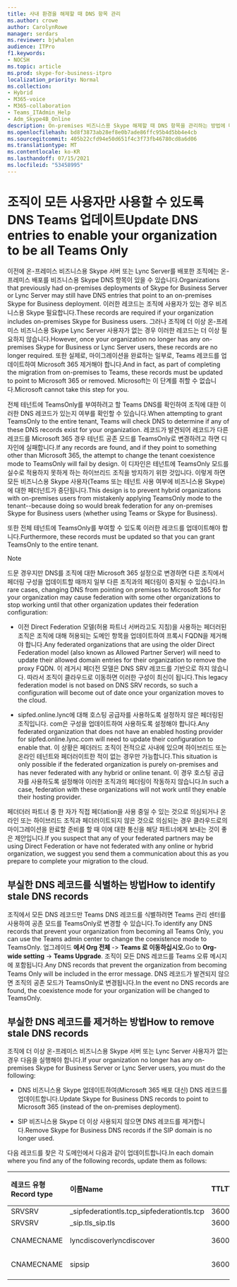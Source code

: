 ```yaml
---
title: 사내 환경을 해제할 때 DNS 항목 관리
ms.author: crowe
author: CarolynRowe
manager: serdars
ms.reviewer: bjwhalen
audience: ITPro
f1.keywords:
- NOCSH
ms.topic: article
ms.prod: skype-for-business-itpro
localization_priority: Normal
ms.collection:
- Hybrid
- M365-voice
- M365-collaboration
- Teams_ITAdmin_Help
- Adm_Skype4B_Online
description: On-premises 비즈니스용 Skype 해제할 때 DNS 항목을 관리하는 방법에 대한 지침입니다.
ms.openlocfilehash: bd8f3873ab28ef8e0b7ade86ffc95b4d5bb4e4cb
ms.sourcegitcommit: 405b22cfd94e50d651f4c3f73fb46780cd8a6d06
ms.translationtype: MT
ms.contentlocale: ko-KR
ms.lasthandoff: 07/15/2021
ms.locfileid: "53458995"
---
```

# <a name="update-dns-entries-to-enable-your-organization-to-be-all-teams-only"></a><span data-ttu-id="25ade-103">조직이 모든 사용자만 사용할 수 있도록 DNS Teams 업데이트</span><span class="sxs-lookup"><span data-stu-id="25ade-103">Update DNS entries to enable your organization to be all Teams Only</span></span>

<span data-ttu-id="25ade-104">이전에 온-프레미스 비즈니스용 Skype 서버 또는 Lync Server를 배포한 조직에는 온-프레미스 배포를 비즈니스용 Skype DNS 항목이 있을 수 있습니다.</span><span class="sxs-lookup"><span data-stu-id="25ade-104">Organizations that previously had on-premises deployments of Skype for Business Server or Lync Server may still have DNS entries that point to an on-premises Skype for Business deployment.</span></span> <span data-ttu-id="25ade-105">이러한 레코드는 조직에 사용자가 있는 경우 비즈니스용 Skype 필요합니다.</span><span class="sxs-lookup"><span data-stu-id="25ade-105">These records are required if your organization includes on-premises Skype for Business users.</span></span> <span data-ttu-id="25ade-106">그러나 조직에 더 이상 온-프레미스 비즈니스용 Skype Lync Server 사용자가 없는 경우 이러한 레코드는 더 이상 필요하지 않습니다.</span><span class="sxs-lookup"><span data-stu-id="25ade-106">However, once your organization no longer has any on-premises Skype for Business or Lync Server users, these records are no longer required.</span></span> <span data-ttu-id="25ade-107">또한 실제로, 마이그레이션을 완료하는 일부로, Teams 레코드를 업데이트하여 Microsoft 365 제거해야 합니다.</span><span class="sxs-lookup"><span data-stu-id="25ade-107">And in fact, as part of completing the migration from on-premises to Teams, these records must be updated to point to Microsoft 365 or removed.</span></span> <span data-ttu-id="25ade-108">Microsoft는 이 단계를 취할 수 없습니다.</span><span class="sxs-lookup"><span data-stu-id="25ade-108">Microsoft cannot take this step for you.</span></span>

<span data-ttu-id="25ade-109">전체 테넌트에 TeamsOnly를 부여하려고 할 Teams DNS를 확인하여 조직에 대한 이러한 DNS 레코드가 있는지 여부를 확인할 수 있습니다.</span><span class="sxs-lookup"><span data-stu-id="25ade-109">When attempting to grant TeamsOnly to the entire tenant, Teams will check DNS to determine if any of these DNS records exist for your organization.</span></span> <span data-ttu-id="25ade-110">레코드가 발견되어 레코드가 다른 레코드를 Microsoft 365 경우 테넌트 공존 모드를 TeamsOnly로 변경하려고 하면 디자인에 실패합니다.</span><span class="sxs-lookup"><span data-stu-id="25ade-110">If any records are found, and if they point to something other than Microsoft 365, the attempt to change the tenant coexistence mode to TeamsOnly will fail by design.</span></span> <span data-ttu-id="25ade-111">이 디자인은 테넌트에 TeamsOnly 모드를 실수로 적용하지 못하게 하는 하이브리드 조직을 방지하기 위한 것입니다. 이렇게 하면 모든 비즈니스용 Skype 사용자(Teams 또는 테넌트 사용 여부에 비즈니스용 Skype)에 대한 페더넌트가 중단됩니다.</span><span class="sxs-lookup"><span data-stu-id="25ade-111">This design is to prevent hybrid organizations with on-premises users from mistakenly applying TeamsOnly mode to the tenant--because doing so would break federation for any on-premises Skype for Business users (whether using Teams or Skype for Business).</span></span>

<span data-ttu-id="25ade-112">또한 전체 테넌트에 TeamsOnly를 부여할 수 있도록 이러한 레코드를 업데이트해야 합니다.</span><span class="sxs-lookup"><span data-stu-id="25ade-112">Furthermore, these records must be updated so that you can grant TeamsOnly to the entire tenant.</span></span>

> [!Note] 
> <span data-ttu-id="25ade-113">드문 경우지만 DNS를 조직에 대한 Microsoft 365 설정으로 변경하면 다른 조직에서 페더링 구성을 업데이트할 때까지 일부 다른 조직과의 페더링이 중지될 수 있습니다.</span><span class="sxs-lookup"><span data-stu-id="25ade-113">In rare cases, changing DNS from pointing on premises to Microsoft 365 for your organization may cause federation with some other organizations to stop working until that other organization updates their federation configuration:</span></span>
>
> - <span data-ttu-id="25ade-114">이전 Direct Federation 모델(허용 파트너 서버라고도 지칭)을 사용하는 페더러된 조직은 조직에 대해 허용되는 도메인 항목을 업데이트하여 프록시 FQDN을 제거해야 합니다.</span><span class="sxs-lookup"><span data-stu-id="25ade-114">Any federated organizations that are using the older Direct Federation model (also known as Allowed Partner Server) will need to update their allowed domain entries for their organization to remove the proxy FQDN.</span></span> <span data-ttu-id="25ade-115">이 레거시 페더전 모델은 DNS SRV 레코드를 기반으로 하지 않습니다. 따라서 조직이 클라우드로 이동하면 이러한 구성이 최신이 됩니다.</span><span class="sxs-lookup"><span data-stu-id="25ade-115">This legacy federation model is not based on DNS SRV records, so such a configuration will become out of date once your organization moves to the cloud.</span></span>
> 
> - <span data-ttu-id="25ade-116">sipfed.online.lync에 대해 호스팅 공급자를 사용하도록 설정하지 않은 페더링된 조직입니다. <span> com은 구성을 업데이트하여 사용하도록 설정해야 합니다.</span><span class="sxs-lookup"><span data-stu-id="25ade-116">Any federated organization that does not have an enabled hosting provider for sipfed.online.lync.<span>com will need to update their configuration to enable that.</span></span> <span data-ttu-id="25ade-117">이 상황은 페더러드 조직이 전적으로 사내에 있으며 하이브리드 또는 온라인 테넌트와 페더러이트한 적이 없는 경우만 가능합니다.</span><span class="sxs-lookup"><span data-stu-id="25ade-117">This situation is only possible if the federated organization is purely on-premises and has never federated with any hybrid or online tenant.</span></span> <span data-ttu-id="25ade-118">이 경우 호스팅 공급자를 사용하도록 설정해야 이러한 조직과의 페더링이 작동하지 않습니다.</span><span class="sxs-lookup"><span data-stu-id="25ade-118">In such a case, federation with these organizations will not work until they enable their hosting provider.</span></span>
>
> <span data-ttu-id="25ade-119">페더더러 파트너 중 한 자가 직접 페더ation을 사용 중일 수 있는 것으로 의심되거나 온라인 또는 하이브리드 조직과 페더러이트되지 않은 것으로 의심되는 경우 클라우드로의 마이그레이션을 완료할 준비를 할 때 이에 대한 통신을 해당 파트너에게 보내는 것이 좋은 제안입니다.</span><span class="sxs-lookup"><span data-stu-id="25ade-119">If you suspect that any of your federated partners may be using Direct Federation or have not federated with any online or hybrid organization, we suggest you send them a communication about this as you prepare to complete your migration to the cloud.</span></span>

## <a name="how-to-identify-stale-dns-records"></a><span data-ttu-id="25ade-120">부실한 DNS 레코드를 식별하는 방법</span><span class="sxs-lookup"><span data-stu-id="25ade-120">How to identify stale DNS records</span></span>

<span data-ttu-id="25ade-121">조직에서 모든 DNS 레코드만 Teams DNS 레코드를 식별하려면 Teams 관리 센터를 사용하여 공존 모드를 TeamsOnly로 변경할 수 있습니다.</span><span class="sxs-lookup"><span data-stu-id="25ade-121">To identify any DNS records that prevent your organization from becoming all Teams Only, you can use the Teams admin center  to change the coexistence mode to TeamsOnly.</span></span> <span data-ttu-id="25ade-122">업그레이드 **에서 Org 전체**  ->  **Teams 로 이동하십시오.**</span><span class="sxs-lookup"><span data-stu-id="25ade-122">Go to **Org-wide setting** -> **Teams Upgrade**.</span></span> <span data-ttu-id="25ade-123">조직이 모든 DNS 레코드를 Teams 오류 메시지에 포함됩니다.</span><span class="sxs-lookup"><span data-stu-id="25ade-123">Any DNS records that prevent the organization from becoming Teams Only will be included in the error message.</span></span>  <span data-ttu-id="25ade-124">DNS 레코드가 발견되지 않으면 조직의 공존 모드가 TeamsOnly로 변경됩니다.</span><span class="sxs-lookup"><span data-stu-id="25ade-124">In the event no DNS records are found, the coexistence mode for your organization will be changed to TeamsOnly.</span></span> 

## <a name="how-to-remove-stale-dns-records"></a><span data-ttu-id="25ade-125">부실한 DNS 레코드를 제거하는 방법</span><span class="sxs-lookup"><span data-stu-id="25ade-125">How to remove stale DNS records</span></span>

<span data-ttu-id="25ade-126">조직에 더 이상 온-프레미스 비즈니스용 Skype 서버 또는 Lync Server 사용자가 없는 경우 다음을 실행해야 합니다.</span><span class="sxs-lookup"><span data-stu-id="25ade-126">If your organization no longer has any on-premises Skype for Business Server or Lync Server users, you must do the following:</span></span>

- <span data-ttu-id="25ade-127">DNS 비즈니스용 Skype 업데이트하여(Microsoft 365 배포 대신) DNS 레코드를 업데이트합니다.</span><span class="sxs-lookup"><span data-stu-id="25ade-127">Update Skype for Business DNS records to point to Microsoft 365 (instead of the on-premises deployment).</span></span>

- <span data-ttu-id="25ade-128">SIP 비즈니스용 Skype 더 이상 사용되지 않으면 DNS 레코드를 제거합니다.</span><span class="sxs-lookup"><span data-stu-id="25ade-128">Remove Skype for Business DNS records if the SIP domain is no longer used.</span></span> 

<span data-ttu-id="25ade-129">다음 레코드를 찾은 각 도메인에서 다음과 같이 업데이트합니다.</span><span class="sxs-lookup"><span data-stu-id="25ade-129">In each domain where you find any of the following records, update them as follows:</span></span>

| <span data-ttu-id="25ade-130">레코드 유형</span><span class="sxs-lookup"><span data-stu-id="25ade-130">Record type</span></span> | <span data-ttu-id="25ade-131">이름</span><span class="sxs-lookup"><span data-stu-id="25ade-131">Name</span></span> | <span data-ttu-id="25ade-132">TTL</span><span class="sxs-lookup"><span data-stu-id="25ade-132">TTL</span></span> | <span data-ttu-id="25ade-133">우선 순위</span><span class="sxs-lookup"><span data-stu-id="25ade-133">Priority</span></span> | <span data-ttu-id="25ade-134">가중치</span><span class="sxs-lookup"><span data-stu-id="25ade-134">Weight</span></span> | <span data-ttu-id="25ade-135">포트</span><span class="sxs-lookup"><span data-stu-id="25ade-135">Port</span></span> | <span data-ttu-id="25ade-136">값</span><span class="sxs-lookup"><span data-stu-id="25ade-136">Value</span></span> |
| :-----| :-----| :---- | :-----| :-----| :-----| :-----|
| <span data-ttu-id="25ade-137">SRV</span><span class="sxs-lookup"><span data-stu-id="25ade-137">SRV</span></span> | <span data-ttu-id="25ade-138">_sipfederationtls.tcp</span><span class="sxs-lookup"><span data-stu-id="25ade-138">_sipfederationtls.tcp</span></span> | <span data-ttu-id="25ade-139">3600</span><span class="sxs-lookup"><span data-stu-id="25ade-139">3600</span></span> |  <span data-ttu-id="25ade-140">100</span><span class="sxs-lookup"><span data-stu-id="25ade-140">100</span></span> | <span data-ttu-id="25ade-141">1 </span><span class="sxs-lookup"><span data-stu-id="25ade-141">1</span></span> | <span data-ttu-id="25ade-142">5061</span><span class="sxs-lookup"><span data-stu-id="25ade-142">5061</span></span>  | <span data-ttu-id="25ade-143">sipfed.online.lync.com</span><span class="sxs-lookup"><span data-stu-id="25ade-143">sipfed.online.lync.com</span></span> |
| <span data-ttu-id="25ade-144">SRV</span><span class="sxs-lookup"><span data-stu-id="25ade-144">SRV</span></span> | <span data-ttu-id="25ade-145">_sip.tls</span><span class="sxs-lookup"><span data-stu-id="25ade-145">_sip.tls</span></span> | <span data-ttu-id="25ade-146">3600</span><span class="sxs-lookup"><span data-stu-id="25ade-146">3600</span></span>  | <span data-ttu-id="25ade-147">100</span><span class="sxs-lookup"><span data-stu-id="25ade-147">100</span></span> |    <span data-ttu-id="25ade-148">1 </span><span class="sxs-lookup"><span data-stu-id="25ade-148">1</span></span>   | <span data-ttu-id="25ade-149">443</span><span class="sxs-lookup"><span data-stu-id="25ade-149">443</span></span>   | <span data-ttu-id="25ade-150">sipdir.online.lync.com</span><span class="sxs-lookup"><span data-stu-id="25ade-150">sipdir.online.lync.com</span></span> |
| <span data-ttu-id="25ade-151">CNAME</span><span class="sxs-lookup"><span data-stu-id="25ade-151">CNAME</span></span> | <span data-ttu-id="25ade-152">lyncdiscover</span><span class="sxs-lookup"><span data-stu-id="25ade-152">lyncdiscover</span></span> |    <span data-ttu-id="25ade-153">3600</span><span class="sxs-lookup"><span data-stu-id="25ade-153">3600</span></span> |  <span data-ttu-id="25ade-154">해당 없음</span><span class="sxs-lookup"><span data-stu-id="25ade-154">N/A</span></span> |   <span data-ttu-id="25ade-155">해당 없음</span><span class="sxs-lookup"><span data-stu-id="25ade-155">N/A</span></span> |   <span data-ttu-id="25ade-156">해당 없음</span><span class="sxs-lookup"><span data-stu-id="25ade-156">N/A</span></span> |   <span data-ttu-id="25ade-157">webdir.online.lync.com</span><span class="sxs-lookup"><span data-stu-id="25ade-157">webdir.online.lync.com</span></span> |
| <span data-ttu-id="25ade-158">CNAME</span><span class="sxs-lookup"><span data-stu-id="25ade-158">CNAME</span></span> |   <span data-ttu-id="25ade-159">sip</span><span class="sxs-lookup"><span data-stu-id="25ade-159">sip</span></span> | <span data-ttu-id="25ade-160">3600</span><span class="sxs-lookup"><span data-stu-id="25ade-160">3600</span></span> |    <span data-ttu-id="25ade-161">해당 없음</span><span class="sxs-lookup"><span data-stu-id="25ade-161">N/A</span></span> |   <span data-ttu-id="25ade-162">해당 없음</span><span class="sxs-lookup"><span data-stu-id="25ade-162">N/A</span></span>  | <span data-ttu-id="25ade-163">해당 없음</span><span class="sxs-lookup"><span data-stu-id="25ade-163">N/A</span></span> |    <span data-ttu-id="25ade-164">sipdir.online.lync.com</span><span class="sxs-lookup"><span data-stu-id="25ade-164">sipdir.online.lync.com</span></span> |
|||||||




